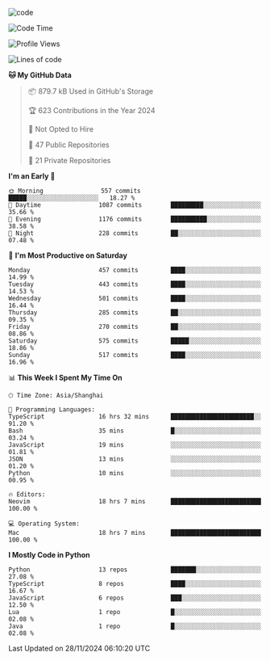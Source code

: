 
<!--
**liuyaanng/liuyaanng** is a ✨ _special_ ✨ repository because its `README.md` (this file) appears on your GitHub profile.

Here are some ideas to get you started:

- 🔭 I’m currently working on ...
- 🌱 I’m currently learning ...
- 👯 I’m looking to collaborate on ...
- 🤔 I’m looking for help with ...
- 💬 Ask me about ...
- 📫 How to reach me: ...
- 😄 Pronouns: ...
- ⚡ Fun fact: ...
-->


![code](https://cdn.jsdelivr.net/gh/liuyaanng/liuyaanng@1.0/code.gif) 

<!--START_SECTION:waka-->
![Code Time](http://img.shields.io/badge/Code%20Time-1%2C081%20hrs%2011%20mins-blue)

![Profile Views](http://img.shields.io/badge/Profile%20Views-0-blue)

![Lines of code](https://img.shields.io/badge/From%20Hello%20World%20I%27ve%20Written-14.9%20million%20lines%20of%20code-blue)

**🐱 My GitHub Data** 

> 📦 879.7 kB Used in GitHub's Storage 
 > 
> 🏆 623 Contributions in the Year 2024
 > 
> 🚫 Not Opted to Hire
 > 
> 📜 47 Public Repositories 
 > 
> 🔑 21 Private Repositories 
 > 
**I'm an Early 🐤** 

```text
🌞 Morning                557 commits         █████░░░░░░░░░░░░░░░░░░░░   18.27 % 
🌆 Daytime                1087 commits        █████████░░░░░░░░░░░░░░░░   35.66 % 
🌃 Evening                1176 commits        ██████████░░░░░░░░░░░░░░░   38.58 % 
🌙 Night                  228 commits         ██░░░░░░░░░░░░░░░░░░░░░░░   07.48 % 
```
📅 **I'm Most Productive on Saturday** 

```text
Monday                   457 commits         ████░░░░░░░░░░░░░░░░░░░░░   14.99 % 
Tuesday                  443 commits         ████░░░░░░░░░░░░░░░░░░░░░   14.53 % 
Wednesday                501 commits         ████░░░░░░░░░░░░░░░░░░░░░   16.44 % 
Thursday                 285 commits         ██░░░░░░░░░░░░░░░░░░░░░░░   09.35 % 
Friday                   270 commits         ██░░░░░░░░░░░░░░░░░░░░░░░   08.86 % 
Saturday                 575 commits         █████░░░░░░░░░░░░░░░░░░░░   18.86 % 
Sunday                   517 commits         ████░░░░░░░░░░░░░░░░░░░░░   16.96 % 
```


📊 **This Week I Spent My Time On** 

```text
🕑︎ Time Zone: Asia/Shanghai

💬 Programming Languages: 
TypeScript               16 hrs 32 mins      ███████████████████████░░   91.20 % 
Bash                     35 mins             █░░░░░░░░░░░░░░░░░░░░░░░░   03.24 % 
JavaScript               19 mins             ░░░░░░░░░░░░░░░░░░░░░░░░░   01.81 % 
JSON                     13 mins             ░░░░░░░░░░░░░░░░░░░░░░░░░   01.20 % 
Python                   10 mins             ░░░░░░░░░░░░░░░░░░░░░░░░░   00.95 % 

🔥 Editors: 
Neovim                   18 hrs 7 mins       █████████████████████████   100.00 % 

💻 Operating System: 
Mac                      18 hrs 7 mins       █████████████████████████   100.00 % 
```

**I Mostly Code in Python** 

```text
Python                   13 repos            ███████░░░░░░░░░░░░░░░░░░   27.08 % 
TypeScript               8 repos             ████░░░░░░░░░░░░░░░░░░░░░   16.67 % 
JavaScript               6 repos             ███░░░░░░░░░░░░░░░░░░░░░░   12.50 % 
Lua                      1 repo              █░░░░░░░░░░░░░░░░░░░░░░░░   02.08 % 
Java                     1 repo              █░░░░░░░░░░░░░░░░░░░░░░░░   02.08 % 
```




 Last Updated on 28/11/2024 06:10:20 UTC
<!--END_SECTION:waka-->
